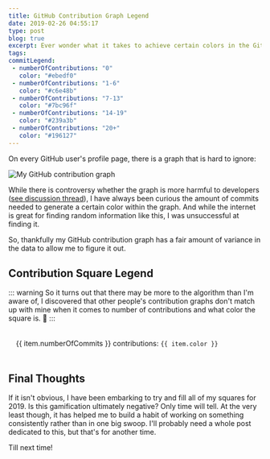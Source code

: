 ```yaml
---
title: GitHub Contribution Graph Legend
date: 2019-02-26 04:55:17
type: post
blog: true
excerpt: Ever wonder what it takes to achieve certain colors in the GitHub contribution graph? Here's a quick post on what I found.
tags:
commitLegend:
 - numberOfContributions: "0"
   color: "#ebedf0"
 - numberOfContributions: "1-6"
   color: "#c6e48b"
 - numberOfContributions: "7-13"
   color: "#7bc96f"
 - numberOfContributions: "14-19"
   color: "#239a3b"
 - numberOfContributions: "20+"
   color: "#196127"
---
```


On every GitHub user's profile page, there is a graph that is hard to ignore:

![My GitHub contribution graph](/images/2019/2019-02-26-contribution-graph.png)

While there is controversy whether the graph is more harmful to developers ([see discussion thread](https://twitter.com/EmmaWedekind/status/1099235211555074048)), I have always been curious the amount of commits needed to generate a certain color within the graph. And while the internet is great for finding random information like this, I was unsuccessful at finding it. 

So, thankfully my GitHub contribution graph has a fair amount of variance in the data to allow me to figure it out.

## Contribution Square Legend

::: warning
So it turns out that there may be more to the algorithm than I'm aware of, I discovered that other people's contribution graphs don't match up with mine when it comes to number of contributions and what color the square is. 🤦‍
:::

<ul style="padding-left: 0">
  <li v-for="item in this.$frontmatter.commitLegend" 
    style="padding: 5px 15px; display: flex; align-items: center; margin-left: 0">
    <div :style="`background-color: ${item.color}; width: 50px; height: 50px; margin-right: 15px`"></div>
    <p>{{ item.numberOfCommits }} contributions: <code>{{ item.color }}</code></p>
  </li>
</ul>

## Final Thoughts

If it isn't obvious, I have been embarking to try and fill all of my squares for 2019. Is this gamification ultimately negative? Only time will tell. At the very least though, it has helped me to build a habit of working on something consistently rather than in one big swoop. I'll probably need a whole post dedicated to this, but that's for another time. 

Till next time!
